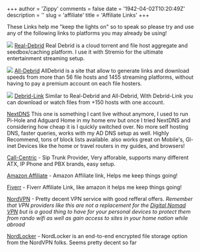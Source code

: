 +++
author = 'Zippy'
comments = false
date = '1942-04-02T10:20:49Z'
description = ''
slug = 'affiliate'
title = 'Affiliate Links'
+++

These Links help me "keep the lights on" so to speak so please try and use any of the following links to platforms you may already be using!

[![](http://real-debrid.com/static/images/banner/en.png)](http://real-debrid.com/?id=7432212)
[Real-Debrid](http://real-debrid.com/?id=7432212) Real Debrid is a cloud torrent and file host aggregate and seedbox/caching platform. I use it with Stremio for the ultimate entertainment streaming setup.

[![](https://cdn.alldebrid.com/lib/images/features.en.gif)](https://alldebrid.com/?uid=3ko7m&lang=en)
[All-Debrid](https://alldebrid.com/?uid=3ko7m&lang=en) AllDebrid is a site that allow to generate links and download speeds from more than 56 file hosts and 1455 streaming platforms, without having to pay a premium account on each file hosters.

[![](https://debrid-link.com/img/ba-en.png)](https://debrid-link.com/id/rwye6)
[Debrid-Link](https://debrid-link.com/id/rwye6) Similar to Real-Debrid and All-Debrid, With Debrid-Link you can download or watch files from +150 hosts with one account.

[NextDNS](https://nextdns.io/?from=wyfqx2ct) This one is something I cant live without anymore, I used to run Pi-Hole and Adguard Home in my home env but once I tried NextDNS and considering how cheap it is I quickly switched over. No more self hosting DNS, faster queries, works with my AD DNS setup as well. Highly Recommend, tons of block lists available. also works great on Mobile's, Gl-inet Devices like the home or travel routers in my guides, and browsers!

[Call-Centric](https://www.callcentric.com/?aid=1469308) - Sip Trunk Provider, Very afforable, supports many different ATX, IP Phone and PBX brands, easy setup. 

[Amazon Affiliate](https://www.amazon.com/b?_encoding=UTF8&tag=techrelay0b-20&linkCode=ur2&linkId=1062df21f10cf57cb153e27eb1fce307&camp=1789&creative=9325&node=193870011) - Amazon Affiliate link, Helps me keep things going!

[Fiverr](https://go.fiverr.com/visit/?bta=706591&brand=fiverrhybrid) - Fiverr Affiliate Link, like amazon it helps me keep things going!

[NordVPN](https://go.nordvpn.net/aff_c?offer_id=725&aff_id=86359) - Pretty decent VPN service with good refferal offers. *Remember that VPN providers like this are not a replacement for the [Digital Nomad VPN](https://techrelay/post/nomad-vpn) but is a good thing to have for your personal devices to protect them from rando wifi as well as gain access to sites in your home nation while abroad* 

[NordLocker](https://go.nordlocker.net/aff_c?offer_id=760&aff_id=86359) - NordLocker is an end-to-end encrypted file storage option from the NordVPN folks. Seems pretty decent so far
